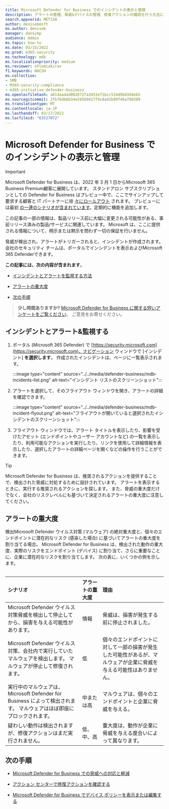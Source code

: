 ```yaml
---
title: Microsoft Defender for Business でのインシデントの表示と管理
description: アラートの管理、脅威&デバイスの管理、修復アクションの確認を行う方法について説明します。
search.appverid: MET150
author: denisebmsft
ms.author: deniseb
manager: dansimp
audience: Admin
ms.topic: how-to
ms.date: 03/15/2022
ms.prod: m365-security
ms.technology: mdb
ms.localizationpriority: medium
ms.reviewer: shlomiakirav
f1.keywords: NOCSH
ms.collection:
- SMB
- M365-security-compliance
- m365-initiative-defender-business
ms.openlocfilehash: a814aa4ad002672fa3451ef1bcc524d9b03d4eb5
ms.sourcegitcommit: 3fb76db6b34e24569417f4c8a41b99f46a780389
ms.translationtype: MT
ms.contentlocale: ja-JP
ms.lasthandoff: 03/17/2022
ms.locfileid: "63527072"
---
```

# <a name="view-and-manage-incidents-in-microsoft-defender-for-business"></a>Microsoft Defender for Business でのインシデントの表示と管理

> [!IMPORTANT]
> Microsoft Defender for Business は、2022 年 3 月 1 日からMicrosoft 365 Business Premium顧客に展開しています。[](../../business-premium/index.md) スタンドアロン サブスクリプションとしての Defender for Business はプレビュー中で、ここでサインアップして要求する顧客と IT パートナーに徐 [々にロールアウト](https://aka.ms/mdb-preview) されます。 プレビューには最初 [の一連のシナリオが含まれています](mdb-tutorials.md#try-these-preview-scenarios)。定期的に機能を追加します。
> 
> この記事の一部の情報は、製品リリース前に大幅に変更される可能性がある、事前リリース済みの製品/サービスに関連しています。 Microsoft は、ここに提供される情報について、明示または黙示を問わず一切の保証を行いません。 

脅威が検出され、アラートがトリガーされると、インシデントが作成されます。 会社のセキュリティ チームは、ポータルでインシデントを表示およびMicrosoft 365 Defenderできます。

**この記事には、次の内容が含まれます**。

- [インシデントとアラートを監視する方法](#monitor-your-incidents--alerts)

- [アラートの重大度](#alert-severity)

- [次の手順](#next-steps)

>
> **少し時間ありますか?**
> <a href="https://microsoft.qualtrics.com/jfe/form/SV_0JPjTPHGEWTQr4y" target="_blank">Microsoft Defender for Business に関する短いアンケートをご覧ください</a>。 ご意見をお寄せください。
>

## <a name="monitor-your-incidents--alerts"></a>インシデントとアラート&監視する

1. ポータル (Microsoft 365 Defender) で [https://security.microsoft.com](https://security.microsoft.com)、ナビゲーション ウィンドウで [インシデント] **を選択します**。 作成されたインシデントは、ページに一覧表示されます。

   :::image type="content" source="../../media/defender-business/mdb-incidents-list.png" alt-text="インシデント リストのスクリーンショット":::

2. アラートを選択して、そのフライアウト ウィンドウを開き、アラートの詳細を確認できます。 

   :::image type="content" source="../../media/defender-business/mdb-incident-flyout.png" alt-text="フライアウトが開いていると選択されたインシデントのスクリーンショット":::

3. フライアウト ウィンドウでは、アラート タイトルを表示したり、影響を受けたアセット (エンドポイントやユーザー アカウントなど) の一覧を表示したり、利用可能なアクションを実行したり、リンクを使用して詳細情報を表示したり、選択したアラートの詳細ページを開くなどの操作を行うことができます。 

> [!TIP]
> Microsoft Defender for Business は、推奨されるアクションを提供することで、検出された脅威に対処するために設計されています。 アラートを表示するときに、実行する推奨されるアクションを探します。 また、脅威の重大度だけでなく、会社のリスクレベルにも基づいて決定されるアラートの重大度に注意してください。 

## <a name="alert-severity"></a>アラートの重大度

検出Microsoft Defender ウイルス対策 (マルウェア) の絶対重大度と、個々のエンドポイントに潜在的なリスク (感染した場合) に基づいてアラートの重大度を割り当てる場合。
Microsoft Defender for Business は、検出された動作の重大度、実際のリスクをエンドポイント (デバイス) に割り当て、さらに重要なことに、企業に潜在的なリスクを割り当てします。 次の表に、いくつかの例を示します。 <br/><br/>

| シナリオ | アラートの重大度 | 理由 |
|:---|:---|:---|
| Microsoft Defender ウイルス対策脅威を検出して停止してから、損害を与える可能性があります。 | 情報 | 脅威は、損害が発生する前に停止されました。 |
| Microsoft Defender ウイルス対策、会社内で実行していたマルウェアを検出します。 マルウェアが停止して修復されます。 | 低 | 個々のエンドポイントに対して一部の損害が発生した可能性があるが、マルウェアが企業に脅威を与える可能性はありません。 |
| 実行中のマルウェアは、Microsoft Defender for Business によって検出されます。 マルウェアはほぼ即座にブロックされます。 | 中または高 | マルウェアは、個々のエンドポイントと企業に脅威を与える。 |
| 疑わしい動作は検出されますが、修復アクションはまだ実行されません。 | 低、中、高 | 重大度は、動作が企業に脅威を与える度合いによって異なります。 |

## <a name="next-steps"></a>次の手順

- [Microsoft Defender for Business での脅威への対応と軽減](mdb-respond-mitigate-threats.md)

- [アクション センターで修復アクションを確認する](mdb-review-remediation-actions.md)

- [Microsoft Defender for Business でデバイス ポリシーを表示または編集する](mdb-view-edit-policies.md)